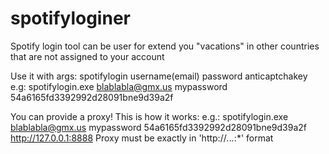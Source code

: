 # spotifyloginer
Spotify login tool can be user for extend you "vacations" in other countries that are not assigned to your account

Use it with args: spotifylogin username(email) password anticaptchakey
e.g: spotifylogin.exe blablabla@gmx.us mypassword 54a6165fd3392992d28091bne9d39a2f

You can provide a proxy! This is how it works:
e.g.: spotifylogin.exe blablabla@gmx.us mypassword 54a6165fd3392992d28091bne9d39a2f http://127.0.0.1:8888
Proxy must be exactly in 'http://*.*.*.*:*' format
